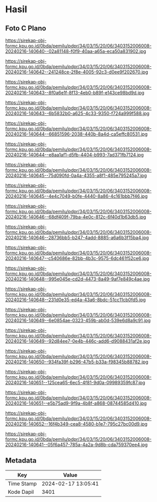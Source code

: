 # Hasil

## Foto C Plano

https://sirekap-obj-formc.kpu.go.id/0bda/pemilu/pdpr/34/03/15/20/06/3403152006008-20240216-140640--02a81148-f0f9-40aa-a65a-eca50a831902.jpg

https://sirekap-obj-formc.kpu.go.id/0bda/pemilu/pdpr/34/03/15/20/06/3403152006008-20240216-140642--241248ce-2f8e-4005-92c3-d0ee9f202670.jpg

https://sirekap-obj-formc.kpu.go.id/0bda/pemilu/pdpr/34/03/15/20/06/3403152006008-20240216-140643--8f0a6e1f-8f13-4eb0-b89f-e143ce98bd9d.jpg

https://sirekap-obj-formc.kpu.go.id/0bda/pemilu/pdpr/34/03/15/20/06/3403152006008-20240216-140643--6b5832b0-a625-4c33-9350-f724a999f588.jpg

https://sirekap-obj-formc.kpu.go.id/0bda/pemilu/pdpr/34/03/15/20/06/3403152006008-20240216-140644--66851596-2038-440b-8a4d-ca5effc80531.jpg

https://sirekap-obj-formc.kpu.go.id/0bda/pemilu/pdpr/34/03/15/20/06/3403152006008-20240216-140644--e8aa1af1-d5fb-4404-b993-7ad371fb7124.jpg

https://sirekap-obj-formc.kpu.go.id/0bda/pemilu/pdpr/34/03/15/20/06/3403152006008-20240216-140645--75d090fd-0a4a-4355-a8f1-485e795245a7.jpg

https://sirekap-obj-formc.kpu.go.id/0bda/pemilu/pdpr/34/03/15/20/06/3403152006008-20240216-140645--4e4c7049-b0fe-4440-8a86-4c161bbb7f46.jpg

https://sirekap-obj-formc.kpu.go.id/0bda/pemilu/pdpr/34/03/15/20/06/3403152006008-20240216-140646--68df409f-79ba-4e0c-812c-6f40d1b63db5.jpg

https://sirekap-obj-formc.kpu.go.id/0bda/pemilu/pdpr/34/03/15/20/06/3403152006008-20240216-140646--28736bb5-b247-4add-8885-a6a6b3f15ba4.jpg

https://sirekap-obj-formc.kpu.go.id/0bda/pemilu/pdpr/34/03/15/20/06/3403152006008-20240216-140647--c540686e-82bb-4b3c-9575-6dc461f52ce6.jpg

https://sirekap-obj-formc.kpu.go.id/0bda/pemilu/pdpr/34/03/15/20/06/3403152006008-20240216-140648--995e045e-cd2d-4473-8a49-9af7e849c4ae.jpg

https://sirekap-obj-formc.kpu.go.id/0bda/pemilu/pdpr/34/03/15/20/06/3403152006008-20240216-140648--231d0e35-ed4a-43a6-8bdc-51cc11cb0fd5.jpg

https://sirekap-obj-formc.kpu.go.id/0bda/pemilu/pdpr/34/03/15/20/06/3403152006008-20240216-140649--6e0854ae-0323-459b-ab0d-539e6d8a9c91.jpg

https://sirekap-obj-formc.kpu.go.id/0bda/pemilu/pdpr/34/03/15/20/06/3403152006008-20240216-140649--92d84ee7-0e4b-446c-add6-d9088431af2e.jpg

https://sirekap-obj-formc.kpu.go.id/0bda/pemilu/pdpr/34/03/15/20/06/3403152006008-20240216-140650--934fa39f-b296-47b5-b33a-f98345b88782.jpg

https://sirekap-obj-formc.kpu.go.id/0bda/pemilu/pdpr/34/03/15/20/06/3403152006008-20240216-140651--125cea65-6ec5-4f81-9d0a-09989359fc87.jpg

https://sirekap-obj-formc.kpu.go.id/0bda/pemilu/pdpr/34/03/15/20/06/3403152006008-20240216-140651--e5b75ad9-9f9a-4b8f-a868-08744585d410.jpg

https://sirekap-obj-formc.kpu.go.id/0bda/pemilu/pdpr/34/03/15/20/06/3403152006008-20240216-140652--16f4b349-cea8-4580-b1e7-795c27bc00d9.jpg

https://sirekap-obj-formc.kpu.go.id/0bda/pemilu/pdpr/34/03/15/20/06/3403152006008-20240216-140641--05f6a457-785a-4a2a-9d8b-cda759370ee4.jpg


## Metadata

| Key        | Value               |
| ---------- | ------------------- |
| Time Stamp | 2024-02-17 13:05:41 |
| Kode Dapil | 3401                |



